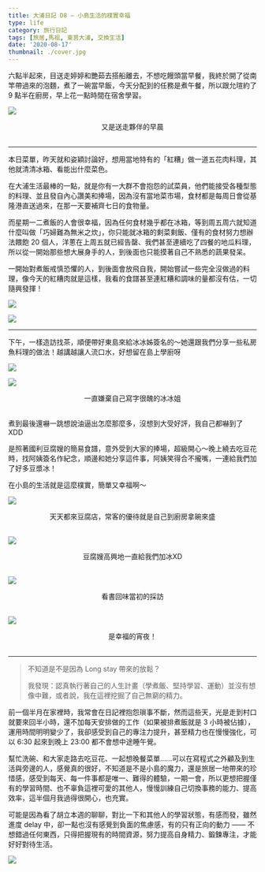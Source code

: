 ```yaml
---
title: 大浦日記 D8 — 小島生活的樸實幸福
type: life
category: 旅行日記
tags: [旅居,馬祖, 東莒大浦, 交換生活]
date: '2020-08-17'
thumbnail: ./cover.jpg
---
```


六點半起來，目送走婷婷和艷茹去搭船離去，不想吃饅頭當早餐，我終於開了從南竿帶過來的泡麵，煮了一碗當早飯，今天分配到的任務是煮午餐，所以跟允瑄約了 9 點半在廚房，早上花一點時間在宿舍學習。

![](https://i.imgur.com/B9IWEdN.jpg)
<center>又是送走夥伴的早晨</center>
</br>

---

本日菜單，昨天就和姿穎討論好，想用當地特有的「紅糟」做一道五花肉料理，其他就清清冰箱、看能出什麼菜色。

在大浦生活最棒的一點，就是你有一大群不會抱怨的試菜員，他們能接受各種型態的料理、並且發自內心讚美和捧場，因為沒有當地菜市場，食材都是每周日會從基隆港直送過來，在那一天要補齊七日的食物量。

而星期一二煮飯的人會很幸福，因為任何食材幾乎都在冰箱，等到周五周六就知道什麼叫做「巧婦難為無米之炊」，你只能就冰箱的剩菜剩飯、僅有的食材努力想辦法餵飽 20 個人，洋蔥在上周五就已經告罄、我們甚至連續吃了四餐的地瓜料理，所以從一開始那些想大展身手的人，到後面也只能摸著自己不熟悉的蔬果發呆。

一開始對煮飯戒慎恐懼的人，到後面會放飛自我，開始嘗試一些完全沒做過的料理，像今天的紅糟肉就是這樣，我看的食譜甚至連紅糟和調味的量都沒有估，一切隨興發揮！

![](https://i.imgur.com/L0grLsB.jpg)

![](https://i.imgur.com/3amuJx4.jpg)

---

下午，一樣造訪找茶，順便帶好東島來給冰冰姊簽名的～她還跟我們分享一些私房魚料理的做法！越講越讓人流口水，好想留在島上學廚呀

![](https://i.imgur.com/16q0hRD.jpg)

![](https://i.imgur.com/IkzqIU9.jpg)
<center>一直嫌棄自己寫字很醜的冰冰姐</center>
</br>



煮到最後還嚇一跳想說油逼出怎麼那麼多，沒想到大受好評，我自己都嚇到了XDD 

是照著國利豆腐嫂的簡易食譜，意外受到大家的捧場，超級開心～晚上繞去吃豆花時，找阿姨簽名作紀念，順邊和她分享這件事，阿姨笑得合不攏嘴，一連給我們加了好多豆漿冰！

在小島的生活就是這麼樸實，簡單又幸福啊～

![](https://i.imgur.com/bTnZCPS.jpg)
<center>天天都來豆腐店，常客的優待就是自己到廚房拿碗來盛</center>
</br>

![](https://i.imgur.com/f7oC3wE.jpg)
<center>豆腐嫂高興地一直給我們加冰XD</center>
</br>

![](https://i.imgur.com/2A7Oxze.jpg)
<center>看書回味當初的採訪</center>
</br>

![](https://i.imgur.com/ydFGPAL.jpg)
<center>是幸福的宵夜！</center>
</br>

---

> 不知道是不是因為 Long stay 帶來的放鬆？
>
> 我發現：認真執行著自己的人生計畫（學煮飯、堅持學習、運動）並沒有想像中難，或者說，我在這裡挖掘了自己無窮的精力。

前一個半月在家裡時，我常會在日記裡抱怨瑣事不斷，然而這些天，光是走到村口就要來回半小時，還不加每天安排做的工作（如果被排煮飯就是 3 小時被佔據），運用時間明明變少了，我卻感受到自己的專注力提升，甚至精力也在慢慢強化，可以 6:30 起來到晚上 23:00 都不會想中途睡午覺。

幫忙洗碗、和大家走路去吃豆花、一起想晚餐菜單......可以在寫程式之外顧及到生活與旁邊的人，感覺真的很好，不知道是不是小島的魔力，還是旅居一地帶來的珍惜感，感受到每天、每一件事都是唯一、難得的體驗，一期一會，所以更想把握僅有的學習時間、也不辜負這裡可愛的其他人，慢慢訓練自己切換事務的能力、提高效率，這半個月我過得很開心，也充實。

可能是因為看了胡立本週的聊聊，對比一下和其他人的學習狀態，有感而發，雖然進度 delay 中，卻一點也沒有感覺到負面的焦慮感，有的只有正向的動力 —— 不想錯過任何東西，只得把握現有的時間資源，努力提高自身精力、鍛鍊專注，才能好好對待生活。

![](https://i.imgur.com/6hlpaXW.jpg)
